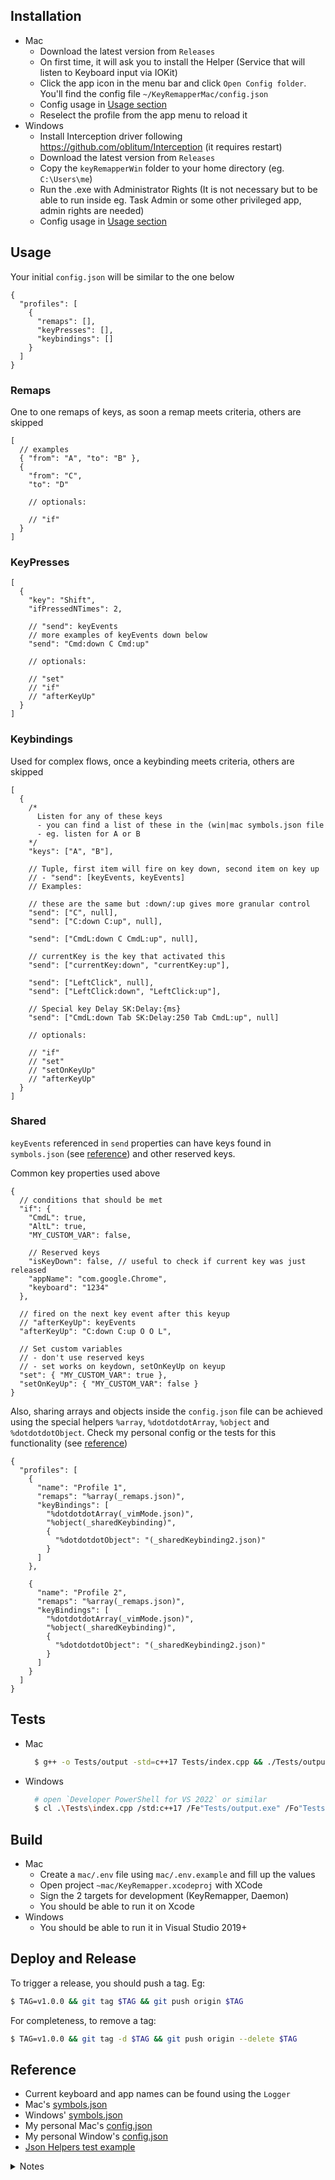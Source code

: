## Installation

- Mac
  - Download the latest version from `Releases`
  - On first time, it will ask you to install the Helper (Service that will listen to Keyboard input via IOKit)
  - Click the app icon in the menu bar and click `Open Config folder`. You'll find the config file `~/KeyRemapperMac/config.json`
  - Config usage in [Usage section](#user-content-usage)
  - Reselect the profile from the app menu to reload it
- Windows
  - Install Interception driver following https://github.com/oblitum/Interception (it requires restart)
  - Download the latest version from `Releases`
  - Copy the `keyRemapperWin` folder to your home directory (eg. `C:\Users\me`)
  - Run the .exe with Administrator Rights (It is not necessary but to be able to run inside eg. Task Admin or some other privileged app, admin rights are needed)
  - Config usage in [Usage section](#user-content-usage)

## Usage

Your initial `config.json` will be similar to the one below

```jsonc
{
  "profiles": [
    {
      "remaps": [],
      "keyPresses": [],
      "keybindings": []
    }
  ]
}
```

### Remaps

One to one remaps of keys, as soon a remap meets criteria, others are skipped

```jsonc
[
  // examples
  { "from": "A", "to": "B" },
  {
    "from": "C",
    "to": "D"

    // optionals:

    // "if"
  }
]
```

### KeyPresses

```jsonc
[
  {
    "key": "Shift",
    "ifPressedNTimes": 2,

    // "send": keyEvents
    // more examples of keyEvents down below
    "send": "Cmd:down C Cmd:up"

    // optionals:

    // "set"
    // "if"
    // "afterKeyUp"
  }
]
```

### Keybindings

Used for complex flows, once a keybinding meets criteria, others are skipped

```jsonc
[
  {
    /*
      Listen for any of these keys
      - you can find a list of these in the (win|mac symbols.json file
      - eg. listen for A or B
    */
    "keys": ["A", "B"],

    // Tuple, first item will fire on key down, second item on key up
    // - "send": [keyEvents, keyEvents]
    // Examples:

    // these are the same but :down/:up gives more granular control
    "send": ["C", null],
    "send": ["C:down C:up", null],

    "send": ["CmdL:down C CmdL:up", null],

    // currentKey is the key that activated this
    "send": ["currentKey:down", "currentKey:up"],

    "send": ["LeftClick", null],
    "send": ["LeftClick:down", "LeftClick:up"],

    // Special key Delay SK:Delay:{ms}
    "send": ["CmdL:down Tab SK:Delay:250 Tab CmdL:up", null]

    // optionals:

    // "if"
    // "set"
    // "setOnKeyUp"
    // "afterKeyUp"
  }
]
```

### Shared

`keyEvents` referenced in `send` properties can have keys found in `symbols.json` (see [reference](#user-content-reference)) and other reserved keys.

Common key properties used above

```jsonc
{
  // conditions that should be met
  "if": {
    "CmdL": true,
    "AltL": true,
    "MY_CUSTOM_VAR": false,

    // Reserved keys
    "isKeyDown": false, // useful to check if current key was just released
    "appName": "com.google.Chrome",
    "keyboard": "1234"
  },

  // fired on the next key event after this keyup
  // "afterKeyUp": keyEvents
  "afterKeyUp": "C:down C:up O O L",

  // Set custom variables
  // - don't use reserved keys
  // - set works on keydown, setOnKeyUp on keyup
  "set": { "MY_CUSTOM_VAR": true },
  "setOnKeyUp": { "MY_CUSTOM_VAR": false }
}
```

Also, sharing arrays and objects inside the `config.json` file can be achieved using the special helpers `%array`, `%dotdotdotArray`, `%object` and `%dotdotdotObject`. Check my personal config or the tests for this functionality (see [reference](#user-content-reference))

```jsonc
{
  "profiles": [
    {
      "name": "Profile 1",
      "remaps": "%array(_remaps.json)",
      "keyBindings": [
        "%dotdotdotArray(_vimMode.json)",
        "%object(_sharedKeybinding)",
        {
          "%dotdotdotObject": "(_sharedKeybinding2.json)"
        }
      ]
    },

    {
      "name": "Profile 2",
      "remaps": "%array(_remaps.json)",
      "keyBindings": [
        "%dotdotdotArray(_vimMode.json)",
        "%object(_sharedKeybinding)",
        {
          "%dotdotdotObject": "(_sharedKeybinding2.json)"
        }
      ]
    }
  ]
}
```

## Tests

- Mac
  ```sh
    $ g++ -o Tests/output -std=c++17 Tests/index.cpp && ./Tests/output
  ```
- Windows
  ```sh
    # open `Developer PowerShell for VS 2022` or similar
    $ cl .\Tests\index.cpp /std:c++17 /Fe"Tests/output.exe" /Fo"Tests/output.obj" | .\Tests\output.exe
  ```

## Build

- Mac
  - Create a `mac/.env` file using `mac/.env.example` and fill up the values
  - Open project `~mac/KeyRemapper.xcodeproj` with XCode
  - Sign the 2 targets for development (KeyRemapper, Daemon)
  - You should be able to run it on Xcode
- Windows
  - You should be able to run it in Visual Studio 2019+

## Deploy and Release

To trigger a release, you should push a tag. Eg:

```sh
$ TAG=v1.0.0 && git tag $TAG && git push origin $TAG
```

For completeness, to remove a tag:

```sh
$ TAG=v1.0.0 && git tag -d $TAG && git push origin --delete $TAG
```

## Reference

- Current keyboard and app names can be found using the `Logger`
- Mac's [symbols.json](mac/KeyRemapper/Resources/symbols.json)
- Windows' [symbols.json](win/src/files/symbols.json)
- My personal Mac's [config.json](https://github.com/goerwin/dotfiles/blob/master/src/keyRemapperMac/config.json)
- My personal Window's [config.json](https://github.com/goerwin/dotfiles/blob/master/src/keyRemapperWin/config.json)
- [Json Helpers test example](Tests/imports.json)

<details>
  <summary>Notes</summary>

### TODO

- Windows

  - [ ] Embed interception.dll in .exe
  - [ ] keybindings for toggling app and changing modes should be global from the system and not the app
  - [ ] memory leaks
  - [x] Add versioning
  - [x] Tests via popup message
  - [x] UI to debug events
  - [x] multiple modes
  - [x] configs with json array/object replacement helpers
  - [x] alt tab enter issue
  - [x] add builds for both x86 and x64 archs
  - [x] enable/disable with double esc
  - [x] logo
  - [x] brightness
  - [x] double press modifiers (eg. for the capslock with double shift press)
  - [x] mouse clicks/mousedown/mouseup/drags
  - [x] keybindings per app
  - [x] fix issue with numpad and arrows (VERSION 1 is working properly!)
  - [x] remaps
  - [x] multiple keyboards
  - [x] you should only test key cases, not entire flows (like vim mode)
  - [x] rethink alghoritm to be more general so it can be used in any OS
  - [x] validate if keycode doesnt exist
  - [x] general Key (currentKey)
  - [x] better error log for debug/release
  - [x] afterKeyUp in keypresses

- Mac
  - [ ] global shortcuts
  - [ ] Memory leaks
  - [x] prettify code
  - [x] handle daemon crash
  - [x] logging support
  - [x] update readme
  - [x] use only one file for configs
  - [x] development license via command line?
  - [x] easy way for versioning
  - [x] automate build
  - [x] run the hidiomanager as a daemon (root process), follow https://github.com/CharlesJS/CSAuthSample or https://github.com/erikberglund/SwiftPrivilegedHelper
  - [ ] bug keyboard can become unresponsive after going to sleep/long time inactivity
  - [x] versioning
  - [x] multiple configs
  - [x] press enter to disable/enable and see if the keyrepeat continues forever
  - [x] mouse callback events stop after you click the app's top menu bar
  - [x] if you use the gui version, if you type in the menu bar when the app is focused (eg. Help -> type something, it will not register the keys)
  - [x] Move files that are shared between OSs to a common place
  - [x] detect current application
  - [x] shift + capslock = not triggering shift + esc at first time/ test on a youtube video
  - [x] toggle caps
  - [x] multiple modes
  - [x] mouse clicks/mousedown/mouseup/drags
  - [x] multiple keyboards
  - [x] trigger media keys
    - brightnessDown/up, keyboardIlluminationDown/up, rewind/playPause/fastForward, mute, volumeDown/up
  - [x] exiting app from terminal (cmd+q) doesnt remove the process (it's expected to kill the keyRemapper process)
  - [x] simple GUI
  - [x] Fn key not working when app is disabled
  - [ ] shortcuts for mission control, launchpad?
    - maybe via shell command
    ```sh
      $ open "/System/Applications/Launchpad.app"
      $ open "/System/Applications/Mission Control.app"
    ```
  - [x] implement tests with time delays to test multiple key presses
  - [x] Move tests out of the Google test framework so we can test on Mac too

### Text navigation/manipulation

Since I prefer how text manipulations work in Mac over windows, the following shows how it works on Mac so I can replicate it on Windows:

- <kbd>Alt + [Shift] + ←/→</kbd> → jump [select] to start/end of word
- <kbd>Cmd + [Shift] + ←/→</kbd> → jump [select] to start/end of line
- <kbd>Cmd + [Shift] + ↓/↑</kbd> → jump [select] to start/end of file
- <kbd>Alt + BackSpace</kbd> → Delete to start of word
- <kbd>Cmd + BackSpace</kbd> → delete to start of line

VIM mode should work like this for both win/mac (To match same layout keyboaord with Windows, replace Cmd/Alt with Ctrl/Win):

- <kbd>Caps + [F] + H/L/K/J</kbd> → move [select] Left/Right/Up/Down
- <kbd>Caps + Alt + [F] + H/L</kbd> → jump [select] to start/end of word
- <kbd>Caps + Cmd + [F] + H/L</kbd> → jump [select] to start/end of line
- <kbd>Caps + Cmd + [F] + K/J</kbd> → jump [select] to start/end of file

### Notes

- Windows

  - FakeShiftL is triggered when some special keys (left, right) are used with NumLock on. So I'm ignoring it.
  - Use Scan Codes to alter a specific hardware keyboard key. For example, the numeric keypad keys each have the same Scan Code, but different Virtual keys with NumLock either on or off (e.g. Numpad6 and NumpadRight). Using the Scan Code ignores the NumLock status. Use Scan Codes (if available) to alter that extra key on your keyboard. (While Scan Codes may be used to add missing keys, most likely the new Virtual Key will also be required.)
  - For unicode (accents, tildes, etc)
    - http://www.fileformat.info/tip/microsoft/enter_unicode.htm
  - Numlock
    - https://docs.microsoft.com/en-us/windows/win32/api/winuser/nf-winuser-keybd_event

- Mac
  - Key Codes App is very useful to debug event keys and flags sent to the system
  - Input Monitoring check is required by IOHIDKit to globally listen for keyboard input across the system
  - when you send a CGEventCreateKeyboardEvent, the system will automatically ask for you permission for Accessibility(Allow the app to control your computer)
  - When developing in XCode
    - make sure the schemas (debug/release) have the "Debug Process" as "root" instead so that it can actually capture all keyboard input from anywhere
    - Under properties of the project, `Signing & Capabilities -> Signing Certificate`, make sure is set to "Development" to avoid ticking/unticking the "Accesibility" and "Input Monitoring" permission checkboxes
    - If running the executable from terminal, you must grant _Input Monitoring_ and _Accesibility_ permissions to the terminal that runs it (eg. iTerm or Terminal). Also you should run it with root permissions (eg. `$ sudo ~/Library/Developer/Xcode/DerivedData/KeyRemapperTerminal-xxx/Build/Products/Debug/KeyRemapperTerminal ; exit;`
  - You can execute command line commands via system. eg.
    - `system("say hello world");`
    - `system("osascript -e \"set volume 5\"");`
  - Debug message sent to deallocated instance errors (EXC_BAD_INSTRUCTION)
    - Edit Schema -> Diagnostics -> Check: Zombie objects, Guard Malloc, Malloc Stack Logging (All allocations and Free History)
    - reproduce the error then in the llbd console:
      - (lldb) command script import lldb.macosx.heap
      - (lldb) malloc_info --stack-history 0xAAAAAAAAA
  - For the Swift UI Version:
    - `com.apple.security.app-sandbox` should be false in .entitlements

### Snippets

```cpp
// Capture media key events in init main.mm
auto myEventTap = CGEventTapCreate(kCGHIDEventTap, kCGTailAppendEventTap, kCGEventTapOptionDefault,
  CGEventMaskBit(NX_SYSDEFINED),
  //    CGEventMaskBit(kCGEventKeyDown), // this traps expose and launchpad keys
  [](CGEventTapProxy proxy, CGEventType type, CGEventRef event, void *refcon) {
    Helpers::print("NOICE");
      return event;
    }, NULL);

if (!myEventTap) {
  std::cout << "Accesibility disabled for this app";
}

auto myRunLoopSource = CFMachPortCreateRunLoopSource(kCFAllocatorDefault, myEventTap, 0);

if (!myEventTap) {
  std::cout << "Couldn't create runLoopSource";
}
CFRunLoopAddSource(CFRunLoopGetMain(), myRunLoopSource, kCFRunLoopCommonModes);
```

```cpp
// Test memory leaks in init main.mm
 std::thread threadObj([]() {
   int i = 0;
   while (i < 500000) {
     toggleAppEnabled();
     std::this_thread::sleep_for(std::chrono::milliseconds(15));
     i++;
   }
 });
 threadObj.detach();
```

```sh
# read info.plist of a command line app
otool -X -s __TEXT __info_plist /path/to/executable | xxd -r

# read info.plist of an .app
cat /path/to/app/Contents/Info.plist

# push a new version (change the tag variable)
tag=v1.1.1 && git tag $tag && git push origin $tag

# path to msbuild (use a dot at begining to run it on powershell)
. "C:\Program Files\Microsoft Visual Studio\2022\Community\Msbuild\Current\Bin\MSBuild.exe" ...args
# to run it from bash, the path changes to
"/mnt/c/Program Files/Microsoft Visual Studio/2022/Community/Msbuild/Current/Bin/MSBuild.exe" ...args
```

</details>
